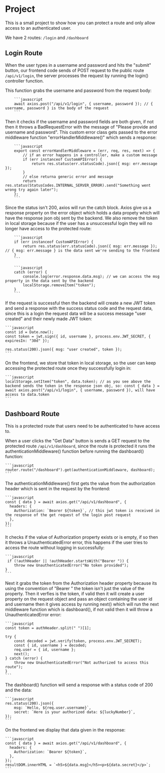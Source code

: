# Project

This is a small project to show how you can protect a route and only allow access to an authenticated user.

We have 2 routes: `/login` and `/dashboard`

## Login Route

When the user types in a username and password and hits the "submit" button, our frontend code sends of POST request to the public route `/api/v1/login`, the server processes the request by running the login() controller
function.

This function grabs the username and password from the request body:

        ```javascript
        await axios.post("/api/v1/login", { username, password }); // { username, password } is the body of the request
        ```

Then it checks if the username and password fields are both given, if not then it throws a BadRequestError with the message of "Please provide and username and password". This custom error class gets passed to the error middleware function "errorHandlerMiddleware()" which sends a response:

        ```javascript
        export const errorHandlerMiddleware = (err, req, res, next) => {
            // if an error happens in a controller, make a custom message
            if (err instanceof CustomAPIError) {
                return res.status(err.statusCode).json({ msg: err.message });
            }
            // else returna generic error and message
            return res.status(StatusCodes.INTERNAL_SERVER_ERROR).send("Something went wrong try again later");
        };
        ```

Since the status isn't 200, axios will run the catch block. Axios give us a response property on the error object which holds a data propety which will have the response json obj sent by the backend. We also remove the token in local storage because if the user has a unsuccessful login they will no longer have access to the protected route:

        ```javascript
        if (err instanceof CustomAPIError) {
            return res.status(err.statusCode).json({ msg: err.message }); // { msg: err.message } is the data sent we're sending to the frontend
        }
        ```

        ```javascript
        catch (error) {
            console.log(error.response.data.msg); // we can access the msg property in the data sent by the backend
            localStorage.removeItem("token");
        }
        ```

If the request is successful then the backend will create a new JWT token and send a response with the success status code and the request data, since this is a login the request data will be a success message "user created" and their newly made JWT token:

    ```javascript
    const id = Date.now();
    const token = jwt.sign({ id, username }, process.env.JWT_SECRET, { expiresIn: "30d" });

    res.status(200).json({ msg: "user created", token });
    ```

On the frontend, we store that token in local storage, so the user can keep accessing the protected route once they successfully login in:

    ```javascript
    localStorage.setItem("token", data.token); // as you see above the backend sends the token in the response json obj, so: const { data } = await axios.post("/api/v1/login", { username, password }), will have access to data.token
    ```

## Dashboard Route

This is a protected route that users need to be authenticated to have access to.

When a user clicks the "Get Data" button is sends a GET request to the protected route `/api/v1/dashboard`, since the route is protected it runs the authenticationMiddleware() function before running the dashboard() function:

    ```javascript
    router.route("/dashboard").get(authenticationMiddleware, dashboard);
    ```

The authenticationMiddleware() first gets the value from the authorization header which is sent in the request by the frontend:

    ```javascript
    const { data } = await axios.get("/api/v1/dashboard", {
      headers: {
        Authorization: `Bearer ${token}`, // this jwt token is received in the response of the get request of the login post request
      },
    });
    ```

It checks if the value of Authorization property exists or is empty, if so then it throws a UnauthenticatedError error, this happens if the user tries to access the route without logging in successfully:

    ```javascript
     if (!authHeader || !authHeader.startsWith("Bearer ")) {
        throw new UnauthenticatedError("No token provided");
    }
    ```

Next it grabs the token from the Authorization header property because its using the convention of "Bearer <token>" the token isn't just the value of the property. Then it verfies is the token, if valid then it will create a user property on the request object and pass an object containing the user id and username then it gives access by running next() which will run the next middleware function which is dashboard(), if not valid then it will throw a UnauthenticatedError error:

    ```javascript
    const token = authHeader.split(" ")[1];

    try {
        const decoded = jwt.verify(token, process.env.JWT_SECRET);
        const { id, username } = decoded;
        req.user = { id, username };
        next();
    } catch (error) {
        throw new UnauthenticatedError("Not authorized to access this route");
    }
    ```

The dashboard() function will send a response with a status code of 200 and the data:

    ```javascript
    res.status(200).json({
        msg: `Hello, ${req.user.username}`,
        secret: `Here is your authorized data: ${luckyNumber}`,
    });
    ```

On the frontend we display that data given in the response:

    ```javascript
    const { data } = await axios.get("/api/v1/dashboard", {
      headers: {
        Authorization: `Bearer ${token}`,
      },
    });
    resultDOM.innerHTML = `<h5>${data.msg}</h5><p>${data.secret}</p>`;
    ```
